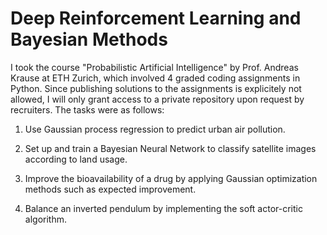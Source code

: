 # Deep Reinforcement Learning and Bayesian Methods

I took the course "Probabilistic Artificial Intelligence" by Prof. Andreas Krause at ETH Zurich, which involved 4 graded coding assignments in Python. Since publishing solutions to the assignments is explicitely not allowed, I will only grant access to a private repository upon request by recruiters. The tasks were as follows:

1. Use Gaussian process regression to predict urban air pollution.

2. Set up and train a Bayesian Neural Network to classify satellite images according to land usage.

3. Improve the bioavailability of a drug by applying Gaussian optimization methods such as expected improvement.

4. Balance an inverted pendulum by implementing the soft actor-critic algorithm.

